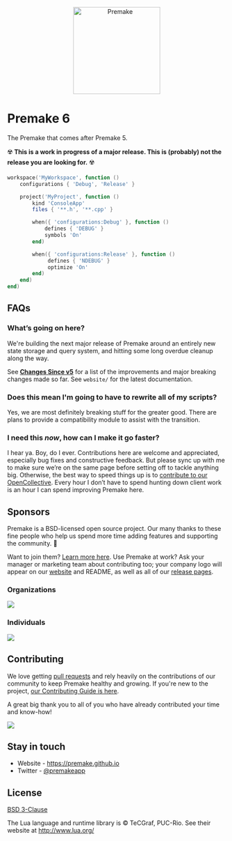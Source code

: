 <p align="center">
  <a href="https://premake.github.io/" target="blank"><img src="https://premake.github.io/img/premake-logo.png" height="200" width="200" alt="Premake" /></a>
</p>

# Premake 6

The Premake that comes after Premake 5.

:radioactive: **This is a work in progress of a major release. This is (probably) not the release you are looking for.** :radioactive:

```lua
workspace('MyWorkspace', function ()
    configurations { 'Debug', 'Release' }

    project('MyProject', function ()
        kind 'ConsoleApp'
        files { '**.h', '**.cpp' }

        when({ 'configurations:Debug' }, function ()
            defines { 'DEBUG' }
            symbols 'On'
        end)

        when({ 'configurations:Release' }, function ()
             defines { 'NDEBUG' }
             optimize 'On'
        end)
    end)
end)
```

## FAQs

### What’s going on here?

We're building the next major release of Premake around an entirely new state storage and query system, and hitting some long overdue cleanup along the way.

See **[Changes Since v5](CHANGES_SINCE_V5.md)** for a list of the improvements and major breaking changes made so far. See `website/` for the latest documentation.

### Does this mean I'm going to have to rewrite all of my scripts?

Yes, we are most definitely breaking stuff for the greater good. There are plans to provide a compatibility module to assist with the transition.

### I need this _now_, how can I make it go faster?

I hear ya. Boy, do I ever. Contributions here are welcome and appreciated, especially bug fixes and constructive feedback. But please sync up with me to make sure we’re on the same page before setting off to tackle anything big. Otherwise, the best way to speed things up is to [contribute to our OpenCollective][oc]. Every hour I don’t have to spend hunting down client work is an hour I can spend improving Premake here.

## Sponsors

Premake is a BSD-licensed open source project. Our many thanks to these fine people who help us spend more time adding features and supporting the community. :tada:

Want to join them? [Learn more here](https://opencollective.com/premake). Use Premake at work? Ask your manager or marketing team about contributing too; your company logo will appear on our [website](https://premake.github.io/) and README, as well as all of our [release pages](https://github.com/premake/premake-core/releases).

### Organizations

<a href="https://opencollective.com/premake#sponsors" target="_blank"><img src="https://opencollective.com/premake/sponsors.svg?width=890&avatarHeight=92&button=false"/></a>

### Individuals

<a href="https://opencollective.com/premake#backers" target="_blank"><img src="https://opencollective.com/premake/backers.svg?width=890&button=false"/></a>

## Contributing

We love getting [pull requests](https://www.quora.com/GitHub-What-is-a-pull-request) and rely heavily on the contributions of our community to keep Premake healthy and growing. If you're new to the project, [our Contributing Guide is here](https://github.com/premake/premake-core/blob/master/CONTRIBUTING.md).

A great big thank you to all of you who have already contributed your time and know-how!

<a href="https://github.com/premake/premake-core/graphs/contributors"><img src="https://opencollective.com/premake/contributors.svg?width=890&avatarHeight=32&button=false" /></a>

## Stay in touch

* Website - https://premake.github.io
* Twitter - [@premakeapp](https://twitter.com/premakeapp)

## License

[BSD 3-Clause](https://opensource.org/licenses/BSD-3-Clause)

The Lua language and runtime library is &copy; TeCGraf, PUC-Rio.
See their website at http://www.lua.org/


[oc]: https://opencollective.com/premake
[pc]: https://github.com/premake/premake-core
[tw]: https://twitter.com/premakeapp
